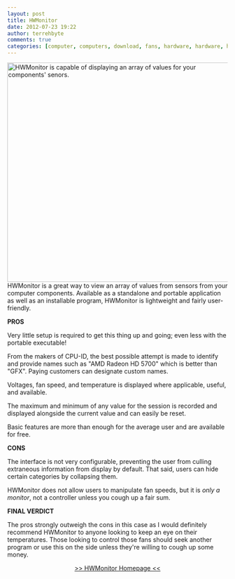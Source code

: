 ```yaml
---
layout: post
title: HWMonitor
date: 2012-07-23 19:22
author: terrehbyte
comments: true
categories: [computer, computers, download, fans, hardware, hardware, hwmonitor, software, software, temperature]
---
```

<a href="http://terrehbyte.files.wordpress.com/2012/07/application-window.png"><img class="alignnone size-full wp-image-364" title="HWMonitor's Application Window" src="http://terrehbyte.files.wordpress.com/2012/07/application-window.png" alt="HWMonitor is capable of displaying an array of values for your components' senors." width="520" height="500" /></a>HWMonitor is a great way to view an array of values from sensors from your computer components. Available as a standalone and portable application as well as an installable program, HWMonitor is lightweight and fairly user-friendly.

<strong>PROS</strong>

Very little setup is required to get this thing up and going; even less with the portable executable!

From the makers of CPU-ID, the best possible attempt is made to identify and provide names such as "AMD Radeon HD 5700" which is better than "GFX". Paying customers can designate custom names.

Voltages, fan speed, and temperature is displayed where applicable, useful, and available.

The maximum and minimum of any value for the session is recorded and displayed alongside the current value and can easily be reset.

Basic features are more than enough for the average user and are available for free.

<strong>CONS</strong>

The interface is not very configurable, preventing the user from culling extraneous information from display by default. That said, users can hide certain categories by collapsing them.

HWMonitor does not allow users to manipulate fan speeds, but it is <em>only a monitor</em>, not a controller unless you cough up a fair sum.

<strong>FINAL VERDICT</strong>

The pros strongly outweigh the cons in this case as I would definitely recommend HWMonitor to anyone looking to keep an eye on their temperatures. Those looking to control those fans should seek another program or use this on the side unless they're willing to cough up some money.
<p style="text-align:center;"><a href="http://www.cpuid.com/softwares/hwmonitor.html">&gt;&gt; HWMonitor Homepage &lt;&lt;</a></p>
